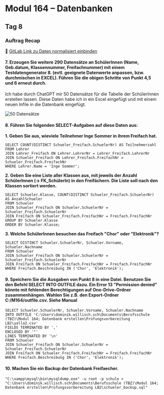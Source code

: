# Modul 164 – Datenbanken

## Tag 8

### Auftrag Recap  
🔗 [GitLab Link zu Daten normalisiert einbinden](https://gitlab.com/ch-tbz-it/Stud/m164/-/tree/main/7.Tag?ref_type=heads)

#### 7. Erzeugen Sie weitere 290 Datensätze an SchülerInnen (Name, Geb.datum, Klassennummer, Freifachnummer) mit einem Testdatengenerator 8. (evtl. geeignete Datenwerte anpassen, bzw. durchmischen in EXCEL). Führen Sie die obigen Schritte von Punkt 4,5 und 6 erneut durch.

Ich habe durch ChatGPT mir 50 Datensätze für die Tabelle der SchülerInnen erstellen lassen. Diese Daten habe ich in ein Excel eingefügt und mit einem neuen Infile in die Datenbank eingefügt.

![50 Datensätze](https://github.com/user-attachments/assets/cd6b87f7-7018-4b21-96e3-4ae38948bc8c)

#### 8. Führen Sie folgenden SELECT-Aufgaben auf diese Daten aus: 

**1. Geben Sie aus, wieviele Teilnehmer Inge Sommer in ihrem Freifach hat.**

```
SELECT COUNT(DISTINCT Schueler_Freifach.SchuelerNr) AS Teilnehmerzahl
FROM Lehrer
JOIN Lehrer_Freifach ON Lehrer.LehrerNr = Lehrer_Freifach.LehrerNr
JOIN Schueler_Freifach ON Lehrer_Freifach.FreifachNr = Schueler_Freifach.FreifachNr
WHERE Lehrer.Name = 'Inge Sommer';
```

**2. Geben Sie eine Liste aller Klassen aus, mit jeweils der Anzahl SchülerInnen (→ FK_SchülerIn) in den Freifächern. Die Liste soll nach den Klassen sortiert werden.**

```
SELECT Schueler.Klasse, COUNT(DISTINCT Schueler_Freifach.SchuelerNr) AS AnzahlSchueler
FROM Schueler
JOIN Schueler_Freifach ON Schueler.SchuelerNr = Schueler_Freifach.SchuelerNr
JOIN Freifach ON Schueler_Freifach.FreifachNr = Freifach.FreifachNr
GROUP BY Schueler.Klasse
ORDER BY Schueler.Klasse;
```

**3. Welche SchülerInnen besuchen das Freifach "Chor" oder "Elektronik"?**

```
SELECT DISTINCT Schueler.SchuelerNr, Schueler.Vorname, Schueler.Nachname
FROM Schueler
JOIN Schueler_Freifach ON Schueler.SchuelerNr = Schueler_Freifach.SchuelerNr
JOIN Freifach ON Schueler_Freifach.FreifachNr = Freifach.FreifachNr
WHERE Freifach.Beschreibung IN ('Chor', 'Elektronik');
```

#### 9. Speichern Sie die Ausgaben von Punkt 8 in eine Datei. Benutzen Sie den Befehl SELECT INTO OUTFILE dazu. Ein Error 13 "Permission denied" könnte mit fehlenden Berechtigungen auf One-Drive-Ordner zusammenhängen. Wahlen Sie z.B. den Export-Ordner C:/M164/outfile.csv. Siehe Manual

```
SELECT Schueler.SchuelerNr, Schueler.Vorname, Schueler.Nachname
INTO OUTFILE 'C:\Users\dominik.willisch.sch\Documents\Berufsschule (TBZ)\Modul 164; Datenbank erstellen\Prüfungsvorbereitung LB2\yalla2.csv'
FIELDS TERMINATED BY ','
ENCLOSED BY '"'
LINES TERMINATED BY '\n'
FROM Schueler
JOIN Schueler_Freifach ON Schueler.SchuelerNr = Schueler_Freifach.SchuelerNr
JOIN Freifach ON Schueler_Freifach.FreifachNr = Freifach.FreifachNr
WHERE Freifach.Beschreibung IN ('Chor', 'Elektronik');
```

#### 10. Machen Sie ein Backup der Datenbank Freifaecher.

```
"C:\xampp\mysql\bin\mysqldump.exe" -u root -p schule > "C:\Users\dominik.willisch.sch\Documents\Berufsschule (TBZ)\Modul 164; Datenbank erstellen\Prüfungsvorbereitung LB2\schueler_backup.sql"
```